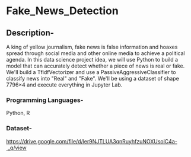# Fake_News_Detection
## Description- 
A king of yellow journalism, fake news is false information and hoaxes spread through social media and other online media to achieve a political agenda. In this data science project idea, we will use Python to build a model that can accurately detect whether a piece of news is real or fake. We'll build a TfidfVectorizer and use a PassiveAggressiveClassifier to classify news into "Real" and "Fake". We'll be using a dataset of shape 7796×4 and execute everything in Jupyter Lab.

### Programming Languages- 
Python, R


### Dataset-
https://drive.google.com/file/d/ler9NJTLUA3qnRuyhfzuNOXUsolC4a- _q/view
